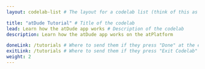 ```yaml
---
layout: codelab-list # The layout for a codelab list (think of this as a title page for the code lab)

title: "atDude Tutorial" # Title of the codelab
lead: Learn how the atDude app works # Description of the codelab
description: Learn how the atDude app works on the atPlatform

doneLink: /tutorials # Where to send them if they press "Done" at the end of the Codelab
exitLink: /tutorials # Where to send them if they press "Exit Codelab"
weight: 2
---
```


